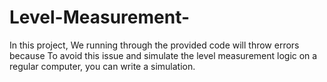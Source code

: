 # Level-Measurement-
In this project, We running through the provided code will throw errors because To avoid this issue and simulate the level measurement logic on a regular computer, you can write a simulation.
